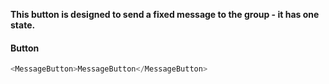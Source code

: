 **This button is designed to send a fixed message to the group - it has one state.**

#### Button

```js
<MessageButton>MessageButton</MessageButton>
```
